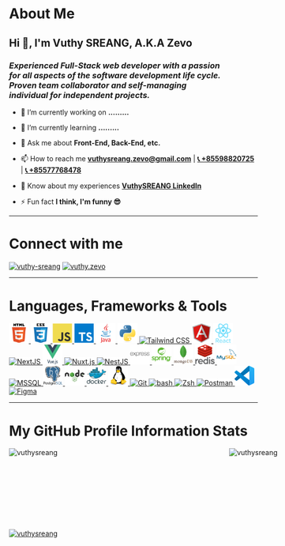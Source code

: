 <!-- ABOUT ME -->
<div>

# About Me

<h2 align="left">Hi 👋, I'm Vuthy SREANG, A.K.A Zevo</h2>
<h3 align="left" style="width:85%"><i>Experienced Full-Stack web developer with a passion for all aspects of the software development life cycle. Proven team collaborator and self-managing individual for independent projects.</i></h3>

- 🔭 I’m currently working on **.........**

- 🌱 I’m currently learning **.........**

- 💬 Ask me about **Front-End, Back-End, etc.**

- 📫 How to reach me [**vuthysreang.zevo@gmail.com**](mailto:vuthysreang.zevo@gmail.com) | [**📞 +85598820725**](tel:+85598820725) | [**📞 +85577768478**](tel:+85577768478) 

- 📄 Know about my experiences **[VuthySREANG LinkedIn](https://www.linkedin.com/in/vuthy-sreang/)**

- ⚡ Fun fact **I think, I'm funny 😎**
</div>

---

<!-- CONTACT ME -->
<div>

# Connect with me

<p align="left">
<a href="https://linkedin.com/in/vuthy-sreang" target="blank"><img align="center" src="https://raw.githubusercontent.com/rahuldkjain/github-profile-readme-generator/master/src/images/icons/Social/linked-in-alt.svg" alt="vuthy-sreang" height="30" width="40" /></a>
<a href="https://fb.com/vuthysreang.zevo" target="blank"><img align="center" src="https://raw.githubusercontent.com/rahuldkjain/github-profile-readme-generator/master/src/images/icons/Social/facebook.svg" alt="vuthy.zevo" height="30" width="40" /></a>
</p>
</div>

---

<!-- LANGUAGES, FRAMEWORKS & TOOLS -->
<div>
  <h1>Languages, Frameworks & Tools</h1>
  <p align="left">
    <a href="https://www.w3.org/html/" target="_blank">
      <img src="https://raw.githubusercontent.com/devicons/devicon/master/icons/html5/html5-original-wordmark.svg" alt="HTML5" width="40" height="40" style="background: white"/>
    </a>
    <a href="https://www.w3schools.com/css/" target="_blank">
      <img src="https://raw.githubusercontent.com/devicons/devicon/master/icons/css3/css3-original-wordmark.svg" alt="CSS3" width="40" height="40" style="background: white"/>
    </a>
    <a href="https://developer.mozilla.org/en-US/docs/Web/JavaScript" target="_blank">
      <img src="https://raw.githubusercontent.com/devicons/devicon/master/icons/javascript/javascript-original.svg" alt="JavaScript" width="40" height="40" style="background: white"/>
    </a>
        <a href="https://www.typescriptlang.org/" target="_blank">
      <img src="https://raw.githubusercontent.com/devicons/devicon/master/icons/typescript/typescript-original.svg" alt="TypeScript" width="40" height="40" style="background: white"/>
    </a>
    <a href="https://www.java.com/" target="_blank">
  <img src="https://raw.githubusercontent.com/devicons/devicon/master/icons/java/java-original-wordmark.svg" alt="Java" width="40" height="40" style="background: white"/>
</a>
    <a href="https://www.python.org" target="_blank">
      <img src="https://raw.githubusercontent.com/devicons/devicon/master/icons/python/python-original.svg" alt="Python" width="40" height="40" style="background: white"/>
    </a>
        <a href="https://tailwindcss.com/" target="_blank">
      <img src="https://www.vectorlogo.zone/logos/tailwindcss/tailwindcss-icon.svg" alt="Tailwind CSS" width="40" height="40" style="background: white"/>
    </a>
<a href="https://angular.io/" target="_blank">
  <img src="https://raw.githubusercontent.com/devicons/devicon/master/icons/angularjs/angularjs-original.svg" alt="Angular" width="40" height="40" style="background: white"/>
</a>
  <a href="https://reactjs.org/" target="_blank">
  <img src="https://raw.githubusercontent.com/devicons/devicon/master/icons/react/react-original-wordmark.svg" alt="ReactJS" width="40" height="40" style="background: white"/>
</a>
<a href="https://nextjs.org/" target="_blank">
  <img src="https://cdn.worldvectorlogo.com/logos/nextjs-2.svg" alt="NextJS" width="40" height="40" style="background: white"/>
</a>
        <a href="https://vuejs.org/" target="_blank">
      <img src="https://raw.githubusercontent.com/devicons/devicon/master/icons/vuejs/vuejs-original-wordmark.svg" alt="Vue.js" width="40" height="40" style="background: white"/>
    </a>
    <a href="https://nuxtjs.org/" target="_blank">
      <img src="https://www.vectorlogo.zone/logos/nuxtjs/nuxtjs-icon.svg" alt="Nuxt.js" width="40" height="40" style="background: white"/>
    </a>
      <a href="https://nestjs.com/" target="_blank">
    <img src="https://nestjs.com/img/logo-small.svg" alt="NestJS" width="40" height="40" style="background: white"/>
  </a>
    <a href="https://expressjs.com" target="_blank">
      <img src="https://raw.githubusercontent.com/devicons/devicon/master/icons/express/express-original-wordmark.svg" alt="Express" width="40" height="40" style="background: white"/>
    </a>
    <a href="https://spring.io/projects/spring-boot" target="_blank">
  <img src="https://raw.githubusercontent.com/devicons/devicon/master/icons/spring/spring-original-wordmark.svg" alt="Spring Boot" width="40" height="40" style="background: white"/>
</a>
    <a href="https://www.mongodb.com/" target="_blank">
      <img src="https://raw.githubusercontent.com/devicons/devicon/master/icons/mongodb/mongodb-original-wordmark.svg" alt="MongoDB" width="40" height="40" style="background: white"/>
    </a>
            <a href="https://redis.io" target="_blank">
      <img src="https://raw.githubusercontent.com/devicons/devicon/master/icons/redis/redis-original-wordmark.svg" alt="Redis" width="40" height="40" style="background: white"/>
    </a>
    <a href="https://www.mysql.com/" target="_blank">
      <img src="https://raw.githubusercontent.com/devicons/devicon/master/icons/mysql/mysql-original-wordmark.svg" alt="MySQL" width="40" height="40" style="background: white"/>
    </a>
    <a href="https://www.microsoft.com/en-us/sql-server" target="_blank">
  <img src="https://www.svgrepo.com/show/303229/microsoft-sql-server-logo.svg" alt="MSSQL" width="40" height="40" style="background: white"/>
</a>
    <a href="https://www.postgresql.org" target="_blank">
      <img src="https://raw.githubusercontent.com/devicons/devicon/master/icons/postgresql/postgresql-original-wordmark.svg" alt="PostgreSQL" width="40" height="40" style="background: white"/>
    </a>
    <a href="https://nodejs.org" target="_blank">
      <img src="https://raw.githubusercontent.com/devicons/devicon/master/icons/nodejs/nodejs-original-wordmark.svg" alt="Node.js" width="40" height="40" style="background: white"/>
    </a>
    <a href="https://www.docker.com/" target="_blank">
      <img src="https://raw.githubusercontent.com/devicons/devicon/master/icons/docker/docker-original-wordmark.svg" alt="Docker" width="40" height="40" style="background: white"/>
    </a>
    <a href="https://www.linux.org/" target="_blank">
      <img src="https://raw.githubusercontent.com/devicons/devicon/master/icons/linux/linux-original.svg" alt="Linux" width="40" height="40" style="background: white"/>
    </a>
    <a href="https://git-scm.com/" target="_blank">
      <img src="https://www.vectorlogo.zone/logos/git-scm/git-scm-icon.svg" alt="Git" width="40" height="40" style="background: white"/>
    </a>
        <a href="https://www.gnu.org/software/bash/" target="_blank">
      <img src="https://www.vectorlogo.zone/logos/gnu_bash/gnu_bash-icon.svg" alt="bash" width="40" height="40" style="background: white"/>
    </a>
    <a href="https://www.zsh.org/" target="_blank">
  <img src="https://www.zsh.org/color_vertical_icon.png" alt="Zsh" width="40" height="40" style="background: white"/>
</a>
    <a href="https://postman.com" target="_blank">
      <img src="https://www.vectorlogo.zone/logos/getpostman/getpostman-icon.svg" alt="Postman" width="40" height="40" style="background: white"/>
    </a>
    <a href="https://code.visualstudio.com/" target="_blank">
  <img src="https://raw.githubusercontent.com/devicons/devicon/master/icons/vscode/vscode-original.svg" alt="VS Code" width="40" height="40" style="background: white"/>
</a>
    <a href="https://www.figma.com/" target="_blank">
      <img src="https://www.vectorlogo.zone/logos/figma/figma-icon.svg" alt="Figma" width="40" height="40" style="background: white"/>
    </a>
  </p>
</div>


---

<!-- GITHUB Profile Informations Stats -->
<div>

# My GitHub Profile Information Stats

<p style="margin-right:-40px"><img align="right" src="https://github-readme-stats.vercel.app/api/top-langs?username=vuthysreang&show_icons=true&locale=en&layout=compact" alt="vuthysreang"/></p>
<p>&nbsp;<img align="left" src="https://github-readme-stats.vercel.app/api?username=vuthysreang&show_icons=true&locale=en" alt="vuthysreang" width="440"/></p>

<br/>
<br/>
<br/>
<br/>
<br/>
<br/>
<br/>

<p align="left"> <a href="https://github.com/ryo-ma/github-profile-trophy"><img src="https://github-profile-trophy.vercel.app/?username=vuthysreang" alt="vuthysreang" /></a> </p>

</div>
